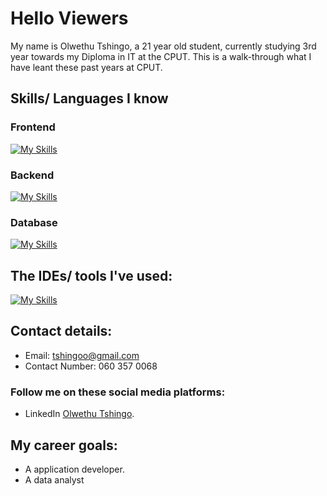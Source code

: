 # Hello Viewers
My name is Olwethu Tshingo, a 21 year old student, currently studying 3rd year towards my Diploma in IT at the CPUT. This is a walk-through what I have leant these past years at CPUT.

## Skills/ Languages I know

### Frontend
[![My Skills](https://skillicons.dev/icons?i=html,css,js,figma)](https://skillicons.dev)

### Backend
[![My Skills](https://skillicons.dev/icons?i=java,python,raspberrypi)](https://skillicons.dev)

### Database
[![My Skills](https://skillicons.dev/icons?i=mysql,derby,sqlite)](https://skillicons.dev)

## The IDEs/ tools I've used:
[![My Skills](https://skillicons.dev/icons?i=idea,pycharm,vscode,netbeans)](https://skillicons.dev)

## Contact details:
- Email: tshingoo@gmail.com
- Contact Number: 060 357 0068

### Follow me on these social media platforms:
- LinkedIn [Olwethu Tshingo](https://www.linkedin.com/in/olwethu-tshingo-7571ba333/).


## My career goals:
- A application developer.
- A data analyst
